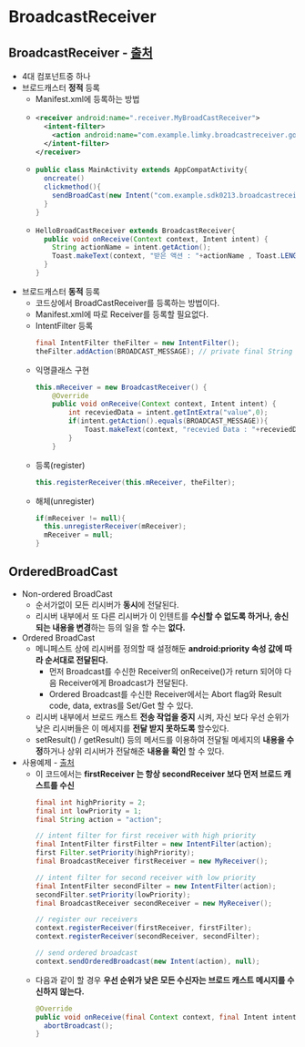BroadcastReceiver
===

BroadcastReceiver - [출처](https://limkydev.tistory.com/49)
---
* 4대 컴포넌트중 하나
* 브로드캐스터 **정적** 등록
  * Manifest.xml에 등록하는 방법
  * ```xml
    <receiver android:name=".receiver.MyBroadCastReceiver">
      <intent-filter>
        <action android:name="com.example.limky.broadcastreceiver.gogo"></action>
      </intent-filter>
    </receiver>
    ```
  * ```java
    public class MainActivity extends AppCompatActivity{
      oncreate()
      clickmethod(){
        sendBroadCast(new Intent("com.example.sdk0213.broadcastreceiver"));
      }
    }
    ```
  * ```java
    HelloBroadCastReceiver extends BroadcastReceiver{
      public void onReceive(Context context, Intent intent) {
        String actionName = intent.getAction();
        Toast.makeText(context, "받은 액션 : "+actionName , Toast.LENGTH_SHORT).show();
      }
    }
* 브로드캐스터 **동적** 등록
  * 코드상에서 BroadCastReceiver를 등록하는 방법이다.
  * Manifest.xml에 따로 Receiver를 등록할 필요없다.
  * IntentFilter 등록
    ```java
    final IntentFilter theFilter = new IntentFilter();
    theFilter.addAction(BROADCAST_MESSAGE); // private final String BROADCAST_MESSAGE = "com.example.limky.broadcastreceiver.gogo"; 
    ```
  * 익명클래스 구현
    ```java
    this.mReceiver = new BroadcastReceiver() {
        @Override
        public void onReceive(Context context, Intent intent) {
            int receviedData = intent.getIntExtra("value",0);
            if(intent.getAction().equals(BROADCAST_MESSAGE)){
                Toast.makeText(context, "recevied Data : "+receviedData, Toast.LENGTH_SHORT).show();
            }
        }
    ```
  * 등록(register)
    ```java
    this.registerReceiver(this.mReceiver, theFilter);
    ```
  * 해체(unregister)
    ```java
    if(mReceiver != null){
      this.unregisterReceiver(mReceiver);
      mReceiver = null;
    }
    ```
    
OrderedBroadCast
---
* Non-ordered BroadCast
  * 순서가없이 모든 리시버가 **동시**에 전달된다.
  * 리시버 내부에서 또 다른 리시버가 이 인텐트를 **수신할 수 없도록 하거나, 송신되는 내용을 변경**하는 등의 일을 할 수는 **없다.**
* Ordered BroadCast
  * 메니페스트 상에 리시버를 정의할 때 설정해둔 **android:priority 속성 값에 따라 순서대로 전달된다.**
    * 먼저 Broadcast를 수신한 Receiver의 onReceive()가 return 되어야 다음 Receiver에게 Broadcast가 전달된다.
    * Ordered Broadcast를 수신한 Receiver에서는 Abort flag와 Result code, data, extras를 Set/Get 할 수 있다.
  * 리시버 내부에서 브로드 캐스트 **전송 작업을 중지** 시켜, 자신 보다 우선 순위가 낮은 리시버들은 이 메세지를 **전달 받지 못하도록** 할수있다.
  * setResult() / getResult() 등의 메서드를 이용하여 전달될 메세지의 **내용을 수정**하거나 상위 리시버가 전달해준 **내용을 확인** 할 수 있다.
* 사용예제 - [출처](https://riptutorial.com/ko/android/example/29994/%EC%88%9C%EC%84%9C%EA%B0%80-%EC%A7%80%EC%A0%95%EB%90%9C-%EB%B8%8C%EB%A1%9C%EB%93%9C-%EC%BA%90%EC%8A%A4%ED%8A%B8-%EC%82%AC%EC%9A%A9)
  * 이 코드에서는 **firstReceiver 는 항상 secondReceiver 보다 먼저 브로드 캐스트를 수신**
    ```java
    final int highPriority = 2;
    final int lowPriority = 1;
    final String action = "action";

    // intent filter for first receiver with high priority
    final IntentFilter firstFilter = new IntentFilter(action);
    first Filter.setPriority(highPriority);
    final BroadcastReceiver firstReceiver = new MyReceiver();

    // intent filter for second receiver with low priority
    final IntentFilter secondFilter = new IntentFilter(action);
    secondFilter.setPriority(lowPriority);
    final BroadcastReceiver secondReceiver = new MyReceiver();

    // register our receivers
    context.registerReceiver(firstReceiver, firstFilter);
    context.registerReceiver(secondReceiver, secondFilter);

    // send ordered broadcast
    context.sendOrderedBroadcast(new Intent(action), null);
    ```
  * 다음과 같이 할 경우 **우선 순위가 낮은 모든 수신자는 브로드 캐스트 메시지를 수신하지 않는다.**
    ```java
    @Override
    public void onReceive(final Context context, final Intent intent) {
      abortBroadcast();
    }
    ```


